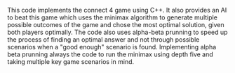 This code implements the connect 4 game using C++. It also provides an AI to beat this game which uses the minimax algorithm to generate multiple possible outcomes of the game and chose the most optimal solution, given both players optimally. The code also uses alpha-beta prunning to speed up the process of finding an optimal answer and not through possible scenarios when a "good enough" scenario is found. Implementing alpha beta prunning always the code to run the minimax using depth five and taking multiple key game scenarios in mind.